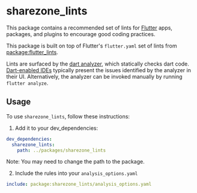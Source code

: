 # sharezone_lints

This package contains a recommended set of lints for [Flutter](https://flutter.dev) apps, packages,
and plugins to encourage good coding practices.

This package is built on top of Flutter's `flutter.yaml` set of lints from
[package:flutter_lints](https://pub.dev/packages/flutter_lints).

Lints are surfaced by the [dart analyzer](https://dart.dev/guides/language/analysis-options), which statically checks dart code.
[Dart-enabled IDEs](https://dart.dev/tools#ides-and-editors) typically present the issues identified by the analyzer in
their UI. Alternatively, the analyzer can be invoked manually by running
`flutter analyze`.

## Usage

To use `sharezone_lints`, follow these instructions:

1. Add it to your dev_dependencies:

```yaml
dev_dependencies:
  sharezone_lints:
    path: ../packages/sharezone_lints
```

Note: You may need to change the path to the package.

2. Include the rules into your `analysis_options.yaml`

```yaml
include: package:sharezone_lints/analysis_options.yaml
```
